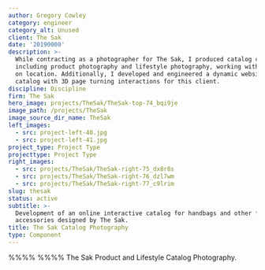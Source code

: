 ```yaml
---
author: Gregory Cowley
category: engineer
category_alt: Unused
client: The Sak
date: '20190000'
description: >-
  While contracting as a photographer for The Sak, I produced catalog content,
  including product photography and lifestyle photography, working with models
  on location. Additionally, I developed and engineered a dynamic website
  catalog with 3D page turning interactions for this client.
discipline: Discipline
firm: The Sak
hero_image: projects/TheSak/TheSak-top-74_bqi9je
image_path: /projects/TheSak
image_source_dir_name: TheSak
left_images:
  - src: project-left-40.jpg
  - src: project-left-41.jpg
project_type: Project Type
projecttype: Project Type
right_images:
  - src: projects/TheSak/TheSak-right-75_dx8r8s
  - src: projects/TheSak/TheSak-right-76_dzl7wm
  - src: projects/TheSak/TheSak-right-77_c9lrim
slug: thesak
status: active
subtitle: >-
  Development of an online interactive catalog for handbags and other fashion
  accessories designed by The Sak.
title: The Sak Catalog Photography
type: Component
---
```

%%%% %%%%
The Sak Product and Lifestyle Catalog Photography.

